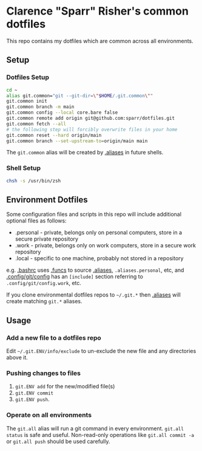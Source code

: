 # Clarence "Sparr" Risher's common dotfiles

This repo contains my dotfiles which are common across all environments.

## Setup

### Dotfiles Setup
```sh
cd ~
alias git.common="git --git-dir=\"$HOME/.git.common\""
git.common init
git.common branch -m main
git.common config --local core.bare false
git.common remote add origin git@github.com:sparr/dotfiles.git
git.common fetch --all
# the following step will forcibly overwrite files in your home
git.common reset --hard origin/main
git.common branch --set-upstream-to=origin/main main
```
The `git.common` alias will be created by [.aliases](.aliases) in future shells.

### Shell Setup
```sh
chsh -s /usr/bin/zsh
```

## Environment Dotfiles

Some configuration files and scripts in this repo will include additional optional files as follows:
* .personal - private, belongs only on personal computers, store in a secure private repository
* .work - private, belongs only on work computers, store in a secure work repository
* .local - specific to one machine, probably not stored in a repository

e.g. [.bashrc](.bashrc) uses [.funcs](.funcs) to source [.aliases](.aliases), `.aliases.personal`, etc, and [.config/git/config](.config/git/config) has an `[include]` section referring to `.config/git/config.work`, etc.

If you clone environmental dotfiles repos to `~/.git.*` then [.aliases](.aliases) will create matching `git.*` aliases.

## Usage

### Add a new file to a dotfiles repo
Edit `~/.git.ENV/info/exclude` to un-exclude the new file and any directories above it.

### Pushing changes to files
1. `git.ENV add` for the new/modified file(s)
2. `git.ENV commit`
3. `git.ENV push`.

### Operate on all environments
The `git.all` alias will run a git command in every environment. `git.all status` is safe and useful. Non-read-only operations like `git.all commit -a` or `git.all push` should be used carefully.
